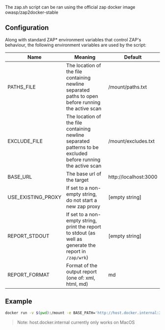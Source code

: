 The zap.sh script can be ran using the official zap docker image owasp/zap2docker-stable

## Configuration

Along with standard ZAP* environment variables that control ZAP's behaviour,
the following environment variables are used by the script:

| Name | Meaning | Default |
|---|---|---|
| PATHS_FILE | The location of the file containing newline separated paths to open before running the active scan | /mount/paths.txt |
| EXCLUDE_FILE | The location of the file containing newline separated patterns to be excluded before running the active scan | /mount/excludes.txt |
| BASE_URL | The base url of the target | http://localhost:3000 |
| USE_EXISTING_PROXY | If set to a non-empty string, do not start a new zap proxy | \[empty string\] | 
| REPORT_STDOUT | If set to a non-empty string, print the report to stdout (as well as generate the report in `/zap/wrk`) | \[empty string\] |
| REPORT_FORMAT | Format of the output report (one of: xml, html, md) | md |

## Example

```bash
docker run -v $(pwd):/mount -e BASE_PATH='http://host.docker.internal:3000' owasp/zap2docker-stable /mount/zap.sh
```

> Note: host.docker.internal currently only works on MacOS
